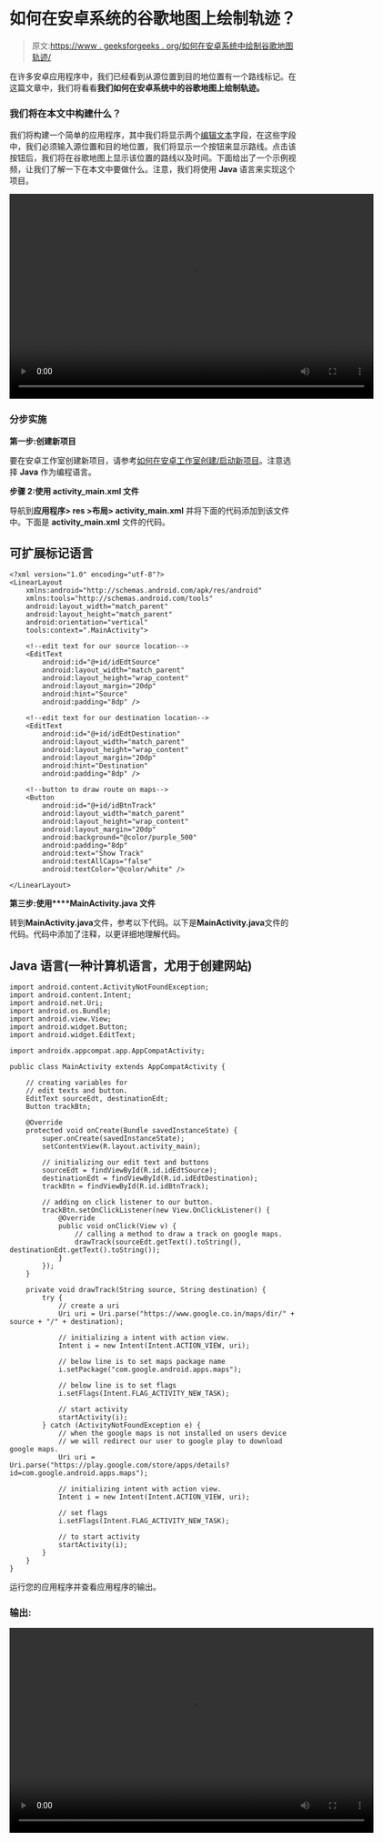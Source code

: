 # 如何在安卓系统的谷歌地图上绘制轨迹？

> 原文:[https://www . geeksforgeeks . org/如何在安卓系统中绘制谷歌地图轨迹/](https://www.geeksforgeeks.org/how-to-draw-a-track-on-google-maps-in-android/)

在许多安卓应用程序中，我们已经看到从源位置到目的地位置有一个路线标记。在这篇文章中，我们将看看**我们如何在安卓系统中的谷歌地图上绘制轨迹。**

### 我们将在本文中构建什么？

我们将构建一个简单的应用程序，其中我们将显示两个[编辑文本](https://www.geeksforgeeks.org/edittext-widget-in-android-using-java-with-examples/)字段，在这些字段中，我们必须输入源位置和目的地位置，我们将显示一个按钮来显示路线。点击该按钮后，我们将在谷歌地图上显示该位置的路线以及时间。下面给出了一个示例视频，让我们了解一下在本文中要做什么。注意，我们将使用 **Java** 语言来实现这个项目。

<video class="wp-video-shortcode" id="video-554394-1" width="640" height="360" preload="metadata" controls=""><source type="video/mp4" src="https://media.geeksforgeeks.org/wp-content/uploads/20210127150850/1611740152955.mp4?_=1">[https://media.geeksforgeeks.org/wp-content/uploads/20210127150850/1611740152955.mp4](https://media.geeksforgeeks.org/wp-content/uploads/20210127150850/1611740152955.mp4)</video>

### **分步实施**

**第一步:创建新项目**

要在安卓工作室创建新项目，请参考[如何在安卓工作室创建/启动新项目](https://www.geeksforgeeks.org/android-how-to-create-start-a-new-project-in-android-studio/)。注意选择 **Java** 作为编程语言。

**步骤 2:使用 activity_main.xml 文件**

导航到**应用程序> res >布局> activity_main.xml** 并将下面的代码添加到该文件中。下面是 **activity_main.xml** 文件的代码。

## 可扩展标记语言

```
<?xml version="1.0" encoding="utf-8"?>
<LinearLayout 
    xmlns:android="http://schemas.android.com/apk/res/android"
    xmlns:tools="http://schemas.android.com/tools"
    android:layout_width="match_parent"
    android:layout_height="match_parent"
    android:orientation="vertical"
    tools:context=".MainActivity">

    <!--edit text for our source location-->
    <EditText
        android:id="@+id/idEdtSource"
        android:layout_width="match_parent"
        android:layout_height="wrap_content"
        android:layout_margin="20dp"
        android:hint="Source"
        android:padding="8dp" />

    <!--edit text for our destination location-->
    <EditText
        android:id="@+id/idEdtDestination"
        android:layout_width="match_parent"
        android:layout_height="wrap_content"
        android:layout_margin="20dp"
        android:hint="Destination"
        android:padding="8dp" />

    <!--button to draw route on maps-->
    <Button
        android:id="@+id/idBtnTrack"
        android:layout_width="match_parent"
        android:layout_height="wrap_content"
        android:layout_margin="20dp"
        android:background="@color/purple_500"
        android:padding="8dp"
        android:text="Show Track"
        android:textAllCaps="false"
        android:textColor="@color/white" />

</LinearLayout>
```

**第三步:使用****MainActivity.java 文件**

转到**MainActivity.java**文件，参考以下代码。以下是**MainActivity.java**文件的代码。代码中添加了注释，以更详细地理解代码。

## Java 语言(一种计算机语言，尤用于创建网站)

```
import android.content.ActivityNotFoundException;
import android.content.Intent;
import android.net.Uri;
import android.os.Bundle;
import android.view.View;
import android.widget.Button;
import android.widget.EditText;

import androidx.appcompat.app.AppCompatActivity;

public class MainActivity extends AppCompatActivity {

    // creating variables for 
    // edit texts and button.
    EditText sourceEdt, destinationEdt;
    Button trackBtn;

    @Override
    protected void onCreate(Bundle savedInstanceState) {
        super.onCreate(savedInstanceState);
        setContentView(R.layout.activity_main);

        // initializing our edit text and buttons
        sourceEdt = findViewById(R.id.idEdtSource);
        destinationEdt = findViewById(R.id.idEdtDestination);
        trackBtn = findViewById(R.id.idBtnTrack);

        // adding on click listener to our button.
        trackBtn.setOnClickListener(new View.OnClickListener() {
            @Override
            public void onClick(View v) {
                // calling a method to draw a track on google maps.
                drawTrack(sourceEdt.getText().toString(), destinationEdt.getText().toString());
            }
        });
    }

    private void drawTrack(String source, String destination) {
        try {
            // create a uri
            Uri uri = Uri.parse("https://www.google.co.in/maps/dir/" + source + "/" + destination);

            // initializing a intent with action view.
            Intent i = new Intent(Intent.ACTION_VIEW, uri);

            // below line is to set maps package name
            i.setPackage("com.google.android.apps.maps");

            // below line is to set flags
            i.setFlags(Intent.FLAG_ACTIVITY_NEW_TASK);

            // start activity
            startActivity(i);
        } catch (ActivityNotFoundException e) {
            // when the google maps is not installed on users device
            // we will redirect our user to google play to download google maps.
            Uri uri = Uri.parse("https://play.google.com/store/apps/details?id=com.google.android.apps.maps");

            // initializing intent with action view.
            Intent i = new Intent(Intent.ACTION_VIEW, uri);

            // set flags
            i.setFlags(Intent.FLAG_ACTIVITY_NEW_TASK);

            // to start activity
            startActivity(i);
        }
    }
}
```

运行您的应用程序并查看应用程序的输出。

### **输出:**

<video class="wp-video-shortcode" id="video-554394-2" width="640" height="360" preload="metadata" controls=""><source type="video/mp4" src="https://media.geeksforgeeks.org/wp-content/uploads/20210127150850/1611740152955.mp4?_=2">[https://media.geeksforgeeks.org/wp-content/uploads/20210127150850/1611740152955.mp4](https://media.geeksforgeeks.org/wp-content/uploads/20210127150850/1611740152955.mp4)</video>